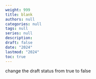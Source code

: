 ```yaml
---
weight: 999
title: blank
authors: null
categories: null
tags: null
series: null
description: 
draft: false
date: "2024"
lastmod: "2024"
toc: true
---
```


<!--more-->

change the draft status from true to false